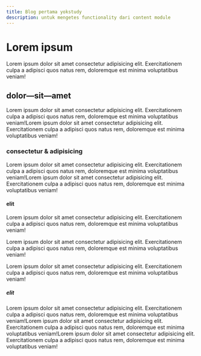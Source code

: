 ```yaml
---
title: Blog pertama yokstudy
description: untuk mengetes functionality dari content module
---
```


# Lorem ipsum

Lorem ipsum dolor sit amet consectetur adipisicing elit. Exercitationem culpa a adipisci quos natus rem, doloremque est minima voluptatibus veniam!

## dolor—sit—amet

Lorem ipsum dolor sit amet consectetur adipisicing elit. Exercitationem culpa a adipisci quos natus rem, doloremque est minima voluptatibus veniam!Lorem ipsum dolor sit amet consectetur adipisicing elit. Exercitationem culpa a adipisci quos natus rem, doloremque est minima voluptatibus veniam!

### consectetur &amp; adipisicing
Lorem ipsum dolor sit amet consectetur adipisicing elit. Exercitationem culpa a adipisci quos natus rem, doloremque est minima voluptatibus veniam!Lorem ipsum dolor sit amet consectetur adipisicing elit. Exercitationem culpa a adipisci quos natus rem, doloremque est minima voluptatibus veniam!

#### elit

Lorem ipsum dolor sit amet consectetur adipisicing elit. Exercitationem culpa a adipisci quos natus rem, doloremque est minima voluptatibus veniam!

Lorem ipsum dolor sit amet consectetur adipisicing elit. Exercitationem culpa a adipisci quos natus rem, doloremque est minima voluptatibus veniam!

Lorem ipsum dolor sit amet consectetur adipisicing elit. Exercitationem culpa a adipisci quos natus rem, doloremque est minima voluptatibus veniam!

##### elit
Lorem ipsum dolor sit amet consectetur adipisicing elit. Exercitationem culpa a adipisci quos natus rem, doloremque est minima voluptatibus veniam!Lorem ipsum dolor sit amet consectetur adipisicing elit. Exercitationem culpa a adipisci quos natus rem, doloremque est minima voluptatibus veniam!Lorem ipsum dolor sit amet consectetur adipisicing elit. Exercitationem culpa a adipisci quos natus rem, doloremque est minima voluptatibus veniam!
